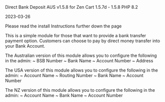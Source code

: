 Direct Bank Deposit AUS v1.5.8 for Zen Cart 1.5.7d - 1.5.8 PHP 8.2

2023-03-26

Please read the install Instructions further down the page

This is a simple module for those that want to provide a bank transfer payment option. Customers can choose to pay by direct money transfer into your Bank Account.

The Australian version of this module allows you to configure the following in the admin:
~ BSB Number
~ Bank Name
~ Account Number
~ Address

The USA version of this module allows you to configure the following in the admin:
~ Account Name
~ Routing Number
~ Bank Name
~ Account Number

The NZ version of this module allows you to configure the following in the admin:
~ Account Name
~ Bank Name
~ Account Number